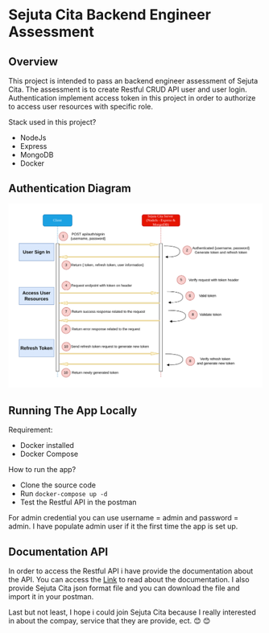 # Sejuta Cita Backend Engineer Assessment

## Overview

This project is intended to pass an backend engineer assessment of Sejuta Cita. The assessment is to create Restful CRUD API user and user login. Authentication implement access token in this project in order to authorize to access user resources with specific role.

Stack used in this project?

- NodeJs
- Express
- MongoDB
- Docker

## Authentication Diagram

![alt text](Authentication-Diagram.png)

## Running The App Locally

Requirement:

- Docker installed
- Docker Compose

How to run the app?

- Clone the source code
- Run `docker-compose up -d`
- Test the Restful API in the postman

For admin credential you can use username = admin and password = admin. I have populate admin user if it the first time the app is set up.

## Documentation API

In order to access the Restful API i have provide the documentation about the API. You can access the [Link](https://documenter.getpostman.com/view/11175460/UVeCPTHm) to read about the documentation. I also provide Sejuta Cita json format file and you can download the file and import it in your postman.

Last but not least, I hope i could join Sejuta Cita because I really interested in about the compay, service that they are provide, ect. :blush: :blush:
